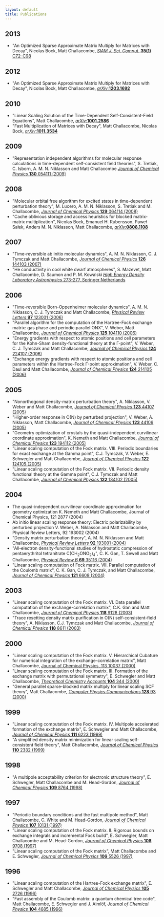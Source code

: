 ```yaml
---
layout: default
title: Publications
---
```


2013
----

-   "An Optimized Sparse Approximate Matrix Multiply for Matrices with Decay", Nicolas Bock, Matt Challacombe, [*SIAM J. Sci. Comput.* **35(1)** C72–C98](http://dx.doi.org/10.1137/120870761)

2012
----

-   "An Optimized Sparse Approximate Matrix Multiply for Matrices with Decay", Nicolas Bock, Matt Challacombe, [*arXiv*:**1203.1692**](http://arxiv.org/abs/1203.1692)

2010
----

-   "Linear Scaling Solution of the Time-Dependent Self-Consistent-Field Equations", Matt Challacombe, [*arXiv*:**1001.2586**](http://arxiv.org/abs/1001.2586)
-   "Fast Multiplication of Matrices with Decay", Matt Challacombe, Nicolas Bock, [*arXiv*:**1011.3534**](http://arxiv.org/abs/1011.3534)

2009
----

-   "Representation independent algorithms for molecular response calculations in time-dependent self-consistent field theories", S. Tretiak, C. Isborn, A. M. N. Niklasson and Matt Challacombe [*Journal of Chemical Physics* **130** 054111 (2009)](http://dx.doi.org/10.1063/1.3068658)

2008
----

-   "Molecular orbital free algorithm for excited states in time-dependent perturbation theory", M. Lucero, A. M. N. Niklasson, S. Tretiak and M. Challacombe, [*Journal of Chemical Physics* **129** 064114 (2008)](http://dx.doi.org/10.1063/1.2965535)
-   "Cache oblivious storage and access heuristics for blocked matrix-matrix multiplication", Nicolas Bock, Emanuel H. Rubensson, Paweł Sałek, Anders M. N. Niklasson, Matt Challacombe, [*arXiv*:**0808.1108**](http://arxiv.org/abs/0808.1108)

2007
----

-   "Time-reversible ab initio molecular dynamics", A. M. N. Niklasson, C. J. Tymczak and Matt Challacombe, [*Journal of Chemical Physics* **126** 144103 (2007)](http://dx.doi.org/10.1063/1.2715556)
-   "He conductivity in cool white dwarf atmospheres", S. Mazevet, Matt Challacombe, D. Saumon and P. M. Kowalski [*High Energy Density Laboratory Astrophysics* 273-277, Springer Netherlands](http://dx.doi.org/10.1007/978-1-4020-6055-7_50)

2006
----

-   "Time-reversible Born-Oppenheimer molecular dynamics", A. M. N. Niklasson, C. J. Tymczak and Matt Challacombe, [*Physical Review Letters* **97** 123001 (2006)](http://dx.doi.org/10.1103/PhysRevLett.97.123001)
-   "Parallel algorithm for the computation of the Hartree-Fock exchange matrix: gas phase and periodic parallel ONX", V. Weber, Matt Challacombe, [*Journal of Chemical Physics* **125** 104110 (2006)](http://dx.doi.org/10.1063/1.2222359)
-   "Energy gradients with respect to atomic positions and cell parameters for the Kohn-Sham density-functional theory at the Γ-point", V. Weber, C. J. Tymczak and Matt Challacombe, [*Journal of Chemical Physics* **124** 224107 (2006)](http://dx.doi.org/10.1063/1.2202105)
-   "Exchange energy gradients with respect to atomic positions and cell parameters within the Hartree-Fock Γ-point approximation", V. Weber, C. Daul and Matt Challacombe, [*Journal of Chemical Physics* **124** 214105 (2006)](http://dx.doi.org/10.1063/1.2207625)

2005
----

-   "Nonorthogonal density-matrix perturbation theory", A. Niklasson, V. Weber and Matt Challacombe, [*Journal of Chemical Physics* **123** 44107 (2005)](http://dx.doi.org/10.1063/1.1944725)
-   "Higher-order response in O(N) by perturbed projection", V. Weber, A. Niklasson, Matt Challacombe, [*Journal of Chemical Physics* **123** 44106 (2005)](http://dx.doi.org/10.1063/1.1944724)
-   "Geometry optimization of crystals by the quasi-independent curvilinear coordinate approximation", K. Nemeth and Matt Challacombe, [*Journal of Chemical Physics* **123** 194112 (2005)](http://dx.doi.org/10.1063/1.2121569)
-   "Linear scaling computation of the Fock matrix. VIII. Periodic boundaries for exact exchange at the Gamma point", C.J. Tymczak, V. Weber, E. Schwegler and Matt Challacombe, [*Journal of Chemical Physics* **122** 124105 (2005)](http://dx.doi.org/10.1063/1.1869470)
-   "Linear scaling computation of the Fock matrix. VII. Periodic density functional theory at the Gamma point", C.J. Tymczak and Matt Challacombe, [*Journal of Chemical Physics* **122** 134102 (2005)](http://dx.doi.org/10.1063/1.1853374)

2004
----

-   The quasi-independent curvilinear coordinate approximation for geometry optimization K. Nemeth and Matt Challacombe, Journal of Chemical Physics, 121 2877 (2004)
-   Ab initio linear scaling response theory: Electric polarizability by perturbed projection V. Weber, A. Niklasson and Matt Challacombe, Physical Review Letters, 92 193002 (2004)
-   "Density matrix perturbation theory", A. M. N. Niklasson and Matt Challacombe, [*Physical Review Letters* **92** 193001 (2004)](http://dx.doi.org/10.1103/PhysRevLett.92.193001)
-   "All-electron density-functional studies of hydrostatic compression of pentaerythritol tetranitrate C(CH<sub>2</sub>ONO<sub>2</sub>)<sub>4</sub>", C. K. Gan, T. Sewell and Matt Challacombe, [*Physical Review B* **69** 35116 (2004)](http://dx.doi.org/10.1103/PhysRevB.69.035116)
-   "Linear scaling computation of Fock matrix. VII. Parallel computation of the Coulomb matrix", C. K. Gan, C. J. Tymczak, and Matt Challacombe, [*Journal of Chemical Physics* **121** 6608 (2004)](http://dx.doi.org/10.1063/1.1790891)

2003
----

-   "Linear scaling computation of the Fock matrix. VI. Data parallel computation of the exchange-correlation matrix", C.K. Gan and Matt Challacombe, [*Journal of Chemical Physics* **118** 9128 (2003)](http://dx.doi.org/10.1063/1.1568734)
-   "Trace resetting density matrix purification in O(N) self-consistent-field theory", A. Niklasson, C.J. Tymczak and Matt Challacombe, [*Journal of Chemical Physics* **118** 8611 (2003)](http://dx.doi.org/10.1063/1.1559913)

2000
----

-   "Linear scaling computation of the Fock matrix. V. Hierarchical Cubature for numerical integration of the exchange-correlation matrix", Matt Challacombe, [Journal of Chemical Physics, 113 10037 (2000)](http://dx.doi.org/10.1063/1.1316012)
-   "Linear scaling computation of the Fock matrix. III. Formation of the exchange matrix with permutational symmetry", E. Schwegler and Matt Challacombe, [*Theoretical Chemistry Accounts* **104** 344 (2000)](http://dx.doi.org/10.1007/s002140000127)
-   "General parallel sparse-blocked matrix multiply for linear scaling SCF theory", Matt Challacombe, [*Computer Physics Communications* **128** 93 (2000)](http://dx.doi.org/10.1016/S0010-4655(00)00074-6)

1999
----

-   "Linear scaling computation of the Fock matrix. IV. Multipole accelerated formation of the exchange matrix", E. Schwegler and Matt Challacombe, [*Journal of Chemical Physics* **111** 6223 (1999)](http://dx.doi.org/10.1063/1.479926)
-   "A simplified density matrix minimization for linear scaling self-consistent field theory", Matt Challacombe, [*Journal of Chemical Physics* **110** 2332 (1999)](http://dx.doi.org/10.1063/1.477969)

1998
----

-   "A multipole acceptability criterion for electronic structure theory", E. Schwegler, Matt Challacombe and M. Head-Gordon, [*Journal of Chemical Physics* **109** 8764 (1998)](http://dx.doi.org/10.1063/1.477546)

1997
----

-   "Periodic boundary conditions and the fast multipole method", Matt Challacombe, C. White and M. Head-Gordon, [*Journal of Chemical Physics* **107** 10131 (1997)](http://dx.doi.org/10.1063/1.474150)
-   "Linear scaling computation of the Fock matrix. II. Rigorous bounds on exchange integrals and incremental Fock build", E. Schwegler, Matt Challacombe and M. Head-Gordon, [*Journal of Chemical Physics* **106** 9708 (1997)](http://dx.doi.org/10.1063/1.473833)
-   "Linear scaling computation of the Fock matrix", Matt Challacombe and E. Schwegler, [*Journal of Chemical Physics* **106** 5526 (1997)](http://dx.doi.org/10.1063/1.473575)

1996
----

-   "Linear scaling computation of the Hartree-Fock exchange matrix", E. Schwegler and Matt Challacombe, [*Journal of Chemical Physics* **105** 2726 (1996)](http://dx.doi.org/10.1063/1.472135)
-   "Fast assembly of the Coulomb matrix: a quantum chemical tree code", Matt Challacombe, E. Schwegler and J. Almlöf, [*Journal of Chemical Physics* **104** 4685 (1996)](http://dx.doi.org/10.1063/1.471163)

